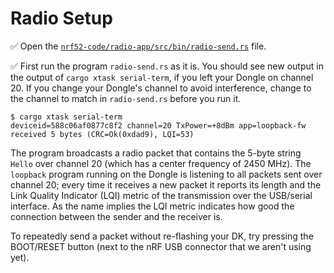 # Radio Setup

✅ Open the [`nrf52-code/radio-app/src/bin/radio-send.rs`](../../nrf52-code/radio-app/src/bin/radio-send.rs) file.

✅ First run the program `radio-send.rs` as it is. You should see new output in the output of `cargo xtask serial-term`, if you left your Dongle on channel 20. If you change your Dongle's channel to avoid interference, change to the channel to match in `radio-send.rs` before you run it.

```console
$ cargo xtask serial-term
deviceid=588c06af0877c8f2 channel=20 TxPower=+8dBm app=loopback-fw
received 5 bytes (CRC=Ok(0xdad9), LQI=53)
```

The program broadcasts a radio packet that contains the 5-byte string `Hello` over channel 20 (which has a center frequency of 2450 MHz). The `loopback` program running on the Dongle is listening to all packets sent over channel 20; every time it receives a new packet it reports its length and the Link Quality Indicator (LQI) metric of the transmission over the USB/serial interface. As the name implies the LQI metric indicates how good the connection between the sender and the receiver is.

To repeatedly send a packet without re-flashing your DK, try pressing the BOOT/RESET button (next to the nRF USB connector that we aren't using yet).
